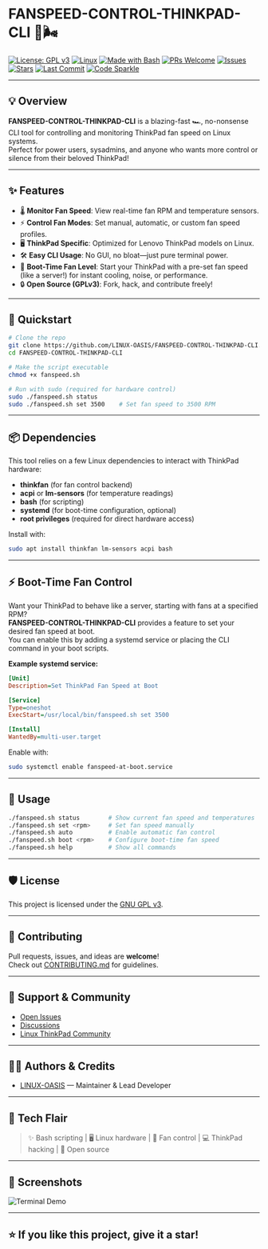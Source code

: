 # FANSPEED-CONTROL-THINKPAD-CLI 🚀🌬️

[![License: GPL v3](https://img.shields.io/badge/License-GPLv3-blue.svg)](LICENSE)
[![Linux](https://img.shields.io/badge/OS-Linux-darkgreen?logo=linux)](https://www.kernel.org/)
[![Made with Bash](https://img.shields.io/badge/made%20with-Bash-4EAA25?logo=gnubash&logoColor=white)](https://www.gnu.org/software/bash/)
[![PRs Welcome](https://img.shields.io/badge/PRs-welcome-brightgreen.svg?style=flat-square)](https://github.com/LINUX-OASIS/FANSPEED-CONTROL-THINKPAD-CLI/pulls)
[![Issues](https://img.shields.io/github/issues/LINUX-OASIS/FANSPEED-CONTROL-THINKPAD-CLI?logo=github)](https://github.com/LINUX-OASIS/FANSPEED-CONTROL-THINKPAD-CLI/issues)
[![Stars](https://img.shields.io/github/stars/LINUX-OASIS/FANSPEED-CONTROL-THINKPAD-CLI?style=social)](https://github.com/LINUX-OASIS/FANSPEED-CONTROL-THINKPAD-CLI/stargazers)
[![Last Commit](https://img.shields.io/github/last-commit/LINUX-OASIS/FANSPEED-CONTROL-THINKPAD-CLI)](https://github.com/LINUX-OASIS/FANSPEED-CONTROL-THINKPAD-CLI/commits/main)
[![Code Sparkle](https://img.shields.io/badge/code-sparkles-FFD700?style=flat)](https://github.com/LINUX-OASIS/FANSPEED-CONTROL-THINKPAD-CLI)

---

## 💡 Overview

**FANSPEED-CONTROL-THINKPAD-CLI** is a blazing-fast 🏎️, no-nonsense CLI tool for controlling and monitoring ThinkPad fan speed on Linux systems.  
Perfect for power users, sysadmins, and anyone who wants more control or silence from their beloved ThinkPad!

---

## ✨ Features

- 🌡️ **Monitor Fan Speed**: View real-time fan RPM and temperature sensors.
- ⚡ **Control Fan Modes**: Set manual, automatic, or custom fan speed profiles.
- 🖥️ **ThinkPad Specific**: Optimized for Lenovo ThinkPad models on Linux.
- 🛠️ **Easy CLI Usage**: No GUI, no bloat—just pure terminal power.
- 🏁 **Boot-Time Fan Level**: Start your ThinkPad with a pre-set fan speed (like a server!) for instant cooling, noise, or performance.
- 🔒 **Open Source (GPLv3)**: Fork, hack, and contribute freely!

---

## 🚀 Quickstart

```bash
# Clone the repo
git clone https://github.com/LINUX-OASIS/FANSPEED-CONTROL-THINKPAD-CLI.git
cd FANSPEED-CONTROL-THINKPAD-CLI

# Make the script executable
chmod +x fanspeed.sh

# Run with sudo (required for hardware control)
sudo ./fanspeed.sh status
sudo ./fanspeed.sh set 3500    # Set fan speed to 3500 RPM
```

---

## 📦 Dependencies

This tool relies on a few Linux dependencies to interact with ThinkPad hardware:

- **thinkfan** (for fan control backend)
- **acpi** or **lm-sensors** (for temperature readings)
- **bash** (for scripting)
- **systemd** (for boot-time configuration, optional)
- **root privileges** (required for direct hardware access)

Install with:
```bash
sudo apt install thinkfan lm-sensors acpi bash
```

---

## ⚡ Boot-Time Fan Control

Want your ThinkPad to behave like a server, starting with fans at a specified RPM?  
**FANSPEED-CONTROL-THINKPAD-CLI** provides a feature to set your desired fan speed at boot.  
You can enable this by adding a systemd service or placing the CLI command in your boot scripts.

**Example systemd service:**
```ini
[Unit]
Description=Set ThinkPad Fan Speed at Boot

[Service]
Type=oneshot
ExecStart=/usr/local/bin/fanspeed.sh set 3500

[Install]
WantedBy=multi-user.target
```
Enable with:
```bash
sudo systemctl enable fanspeed-at-boot.service
```

---

## 📖 Usage

```bash
./fanspeed.sh status        # Show current fan speed and temperatures
./fanspeed.sh set <rpm>     # Set fan speed manually
./fanspeed.sh auto          # Enable automatic fan control
./fanspeed.sh boot <rpm>    # Configure boot-time fan speed
./fanspeed.sh help          # Show all commands
```

---

## 🛡️ License

This project is licensed under the [GNU GPL v3](LICENSE).

---

## 🌟 Contributing

Pull requests, issues, and ideas are **welcome**!  
Check out [CONTRIBUTING.md](CONTRIBUTING.md) for guidelines.

---

## 💬 Support & Community

- [Open Issues](https://github.com/LINUX-OASIS/FANSPEED-CONTROL-THINKPAD-CLI/issues)
- [Discussions](https://github.com/LINUX-OASIS/FANSPEED-CONTROL-THINKPAD-CLI/discussions)
- [Linux ThinkPad Community](https://reddit.com/r/thinkpad)

---

## 🧑‍💻 Authors & Credits

- [LINUX-OASIS](https://github.com/LINUX-OASIS) — Maintainer & Lead Developer

---

## 🌈 Tech Flair

> ✨ Bash scripting | 🖥️ Linux hardware | 🚥 Fan control | 💻 ThinkPad hacking | 🎉 Open source

---

## 📸 Screenshots

![Terminal Demo](https://raw.githubusercontent.com/LINUX-OASIS/FANSPEED-CONTROL-THINKPAD-CLI/main/docs/demo.png)

---

## ⭐️ If you like this project, give it a star!
